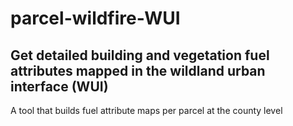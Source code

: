 # parcel-wildfire-WUI
## Get detailed building and vegetation fuel attributes mapped in the wildland urban interface (WUI)
A tool that builds fuel attribute maps per parcel at the county level
